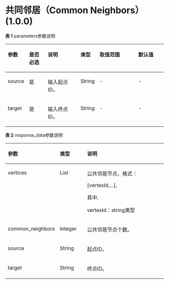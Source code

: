 # 共同邻居（Common Neighbors）\(1.0.0\)<a name="ges_03_0091"></a>

**表 1**  parameters参数说明

<a name="table114811369408"></a>
<table><thead align="left"><tr id="row35031336114013"><th class="cellrowborder" valign="top" width="13%" id="mcps1.2.7.1.1"><p id="p1150912369402"><a name="p1150912369402"></a><a name="p1150912369402"></a>参数</p>
</th>
<th class="cellrowborder" valign="top" width="12%" id="mcps1.2.7.1.2"><p id="p18515163674011"><a name="p18515163674011"></a><a name="p18515163674011"></a>是否必选</p>
</th>
<th class="cellrowborder" valign="top" width="21%" id="mcps1.2.7.1.3"><p id="p115202036174016"><a name="p115202036174016"></a><a name="p115202036174016"></a>说明</p>
</th>
<th class="cellrowborder" valign="top" width="11%" id="mcps1.2.7.1.4"><p id="p53945549433"><a name="p53945549433"></a><a name="p53945549433"></a>类型</p>
</th>
<th class="cellrowborder" valign="top" width="25%" id="mcps1.2.7.1.5"><p id="p1525163617404"><a name="p1525163617404"></a><a name="p1525163617404"></a>取值范围</p>
</th>
<th class="cellrowborder" valign="top" width="18%" id="mcps1.2.7.1.6"><p id="p223325910432"><a name="p223325910432"></a><a name="p223325910432"></a>默认值</p>
</th>
</tr>
</thead>
<tbody><tr id="row1753443614018"><td class="cellrowborder" valign="top" width="13%" headers="mcps1.2.7.1.1 "><p id="p17539636134010"><a name="p17539636134010"></a><a name="p17539636134010"></a>source</p>
</td>
<td class="cellrowborder" valign="top" width="12%" headers="mcps1.2.7.1.2 "><p id="p7545153613405"><a name="p7545153613405"></a><a name="p7545153613405"></a>是</p>
</td>
<td class="cellrowborder" valign="top" width="21%" headers="mcps1.2.7.1.3 "><p id="p15549936154014"><a name="p15549936154014"></a><a name="p15549936154014"></a>输入起点ID。</p>
</td>
<td class="cellrowborder" valign="top" width="11%" headers="mcps1.2.7.1.4 "><p id="p12394205410438"><a name="p12394205410438"></a><a name="p12394205410438"></a>String</p>
</td>
<td class="cellrowborder" valign="top" width="25%" headers="mcps1.2.7.1.5 "><p id="p1455513617408"><a name="p1455513617408"></a><a name="p1455513617408"></a>-</p>
</td>
<td class="cellrowborder" valign="top" width="18%" headers="mcps1.2.7.1.6 "><p id="p82331591435"><a name="p82331591435"></a><a name="p82331591435"></a>-</p>
</td>
</tr>
<tr id="row15560143684016"><td class="cellrowborder" valign="top" width="13%" headers="mcps1.2.7.1.1 "><p id="p1056517368409"><a name="p1056517368409"></a><a name="p1056517368409"></a>target</p>
</td>
<td class="cellrowborder" valign="top" width="12%" headers="mcps1.2.7.1.2 "><p id="p205711636114019"><a name="p205711636114019"></a><a name="p205711636114019"></a>是</p>
</td>
<td class="cellrowborder" valign="top" width="21%" headers="mcps1.2.7.1.3 "><p id="p1757614364403"><a name="p1757614364403"></a><a name="p1757614364403"></a>输入终点ID。</p>
</td>
<td class="cellrowborder" valign="top" width="11%" headers="mcps1.2.7.1.4 "><p id="p239413549438"><a name="p239413549438"></a><a name="p239413549438"></a>String</p>
</td>
<td class="cellrowborder" valign="top" width="25%" headers="mcps1.2.7.1.5 "><p id="p355917192416"><a name="p355917192416"></a><a name="p355917192416"></a>-</p>
</td>
<td class="cellrowborder" valign="top" width="18%" headers="mcps1.2.7.1.6 "><p id="p19233125915431"><a name="p19233125915431"></a><a name="p19233125915431"></a>-</p>
</td>
</tr>
</tbody>
</table>

**表 2**  response\_data参数说明

<a name="table16695115410485"></a>
<table><thead align="left"><tr id="row136951354174810"><th class="cellrowborder" valign="top" width="19.401940194019403%" id="mcps1.2.4.1.1"><p id="p136953542482"><a name="p136953542482"></a><a name="p136953542482"></a>参数</p>
</th>
<th class="cellrowborder" valign="top" width="18.701870187018702%" id="mcps1.2.4.1.2"><p id="p114911244268"><a name="p114911244268"></a><a name="p114911244268"></a>类型</p>
</th>
<th class="cellrowborder" valign="top" width="61.89618961896189%" id="mcps1.2.4.1.3"><p id="p66951854184811"><a name="p66951854184811"></a><a name="p66951854184811"></a>说明</p>
</th>
</tr>
</thead>
<tbody><tr id="row61701031238"><td class="cellrowborder" valign="top" width="19.401940194019403%" headers="mcps1.2.4.1.1 "><p id="p51702315238"><a name="p51702315238"></a><a name="p51702315238"></a>vertices</p>
</td>
<td class="cellrowborder" valign="top" width="18.701870187018702%" headers="mcps1.2.4.1.2 "><p id="p204912249269"><a name="p204912249269"></a><a name="p204912249269"></a>List</p>
</td>
<td class="cellrowborder" valign="top" width="61.89618961896189%" headers="mcps1.2.4.1.3 "><p id="p1044121616425"><a name="p1044121616425"></a><a name="p1044121616425"></a>公共邻居节点，格式：</p>
<p id="p63161133854"><a name="p63161133854"></a><a name="p63161133854"></a>[vertexId,...],</p>
<p id="p83008413714"><a name="p83008413714"></a><a name="p83008413714"></a>其中,</p>
<p id="p276931513620"><a name="p276931513620"></a><a name="p276931513620"></a>vertexId：string类型</p>
</td>
</tr>
<tr id="row1644113161548"><td class="cellrowborder" valign="top" width="19.401940194019403%" headers="mcps1.2.4.1.1 "><p id="p54413169419"><a name="p54413169419"></a><a name="p54413169419"></a>common_neighbors</p>
</td>
<td class="cellrowborder" valign="top" width="18.701870187018702%" headers="mcps1.2.4.1.2 "><p id="p1244141610417"><a name="p1244141610417"></a><a name="p1244141610417"></a>Integer</p>
</td>
<td class="cellrowborder" valign="top" width="61.89618961896189%" headers="mcps1.2.4.1.3 "><p id="p19441171618416"><a name="p19441171618416"></a><a name="p19441171618416"></a>公共邻居节点个数。</p>
</td>
</tr>
<tr id="row116951154174819"><td class="cellrowborder" valign="top" width="19.401940194019403%" headers="mcps1.2.4.1.1 "><p id="p1869516541489"><a name="p1869516541489"></a><a name="p1869516541489"></a>source</p>
</td>
<td class="cellrowborder" valign="top" width="18.701870187018702%" headers="mcps1.2.4.1.2 "><p id="p8491724142611"><a name="p8491724142611"></a><a name="p8491724142611"></a>String</p>
</td>
<td class="cellrowborder" valign="top" width="61.89618961896189%" headers="mcps1.2.4.1.3 "><p id="p5695554144818"><a name="p5695554144818"></a><a name="p5695554144818"></a>起点ID。</p>
</td>
</tr>
<tr id="row0695175404814"><td class="cellrowborder" valign="top" width="19.401940194019403%" headers="mcps1.2.4.1.1 "><p id="p0695195424812"><a name="p0695195424812"></a><a name="p0695195424812"></a>target</p>
</td>
<td class="cellrowborder" valign="top" width="18.701870187018702%" headers="mcps1.2.4.1.2 "><p id="p1949192462617"><a name="p1949192462617"></a><a name="p1949192462617"></a>String</p>
</td>
<td class="cellrowborder" valign="top" width="61.89618961896189%" headers="mcps1.2.4.1.3 "><p id="p271112544488"><a name="p271112544488"></a><a name="p271112544488"></a>终点ID。</p>
</td>
</tr>
</tbody>
</table>

